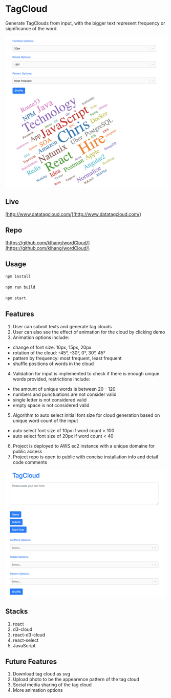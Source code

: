 # TagCloud
Generate TagClouds from input, with the bigger text represent frequency or significance of the word.

![TagCloud1](https://github.com/klhang/wordCloud/blob/master/public/tagcloud1.png)

## Live
[http://www.datatagcloud.com/](http://www.datatagcloud.com/)

## Repo
[https://github.com/klhang/wordCloud/](https://github.com/klhang/wordCloud/)

## Usage
```sh
npm install

npm run build

npm start
```

## Features
1. User can submit texts and generate tag clouds
2. User can also see the effect of animation for the cloud by clicking demo
3. Animation options include:
* change of font size: 10px, 15px, 20px
* rotation of the cloud: -45°, -30°, 0°, 30°, 45°
* pattern by frequency: most frequent, least frequent
* shuffle positions of words in the cloud
4. Validation for input is implemented to check if there is enough unique words provided, restrictions include:
* the amount of unique words is between 20 - 120
* numbers and punctuations are not consider valid
* single letter is not considered valid
* empty space is not considered valid
5. Algorithm to auto select initial font size for cloud generation based on unique word count of the input
* auto select font size of 10px if word count > 100
* auto select font size of 20px if word count < 40
6. Project is deployed to AWS ec2 instance with a unique domaine for public access
7. Project repo is open to public with concise installation info and detail code comments

![TagCloud2](https://github.com/klhang/wordCloud/blob/master/public/tagcloud2.png)

## Stacks
1. react
2. d3-cloud
3. react-d3-cloud
4. react-select
5. JavaScript

## Future Features
1. Download tag cloud as svg
2. Upload photo to be the appearence pattern of the tag cloud
3. Social media sharing of the tag cloud
4. More animation options
